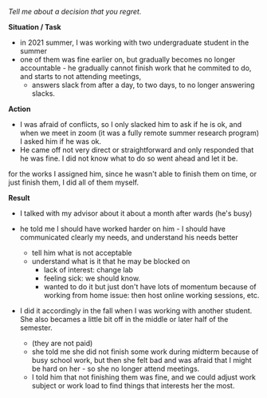 
*Tell me about a decision that you regret.*

**Situation / Task**

- in 2021 summer, I was working with two undergraduate student in the summer
- one of them was fine earlier on, but gradually becomes no longer accountable - he gradually cannot finish work that he commited to do, and starts to not attending meetings, 
	- answers slack from after a day, to two days, to no longer answering slacks. 

**Action**

- I was afraid of conflicts, so I only slacked him to ask if he is ok, and when we meet in zoom (it was a fully remote summer research program) I asked him if he was ok.
- He came off not very direct or straightforward and only responded that he was fine. I did not know what to do so went ahead and let it be. 

for the works I assigned him, since he wasn't able to finish them on time, or just finish them, I did all of them myself. 

**Result**

- I talked with my advisor about it about a month after wards (he's busy)
- he told me I should have worked harder on him - I should have communicated clearly my needs, and understand his needs better
	- tell him what is not acceptable
	- understand what is it that he may be blocked on
		- lack of interest: change lab
		- feeling sick: we should know.
		- wanted to do it but just don't have lots of momentum because of working from home issue: then host online working sessions, etc. 

- I did it accordingly in the fall when I was working with another student. She also becames a little bit off in the middle or later half of the semester.
	- (they are not paid)
	- she told me she did not finish some work during midterm because of busy school work, but then she felt bad and was afraid that I might be hard on her - so she no longer attend meetings.
	- I told him that not finishing them was fine, and we could adjust work subject or work load to find things that interests her the most. 

